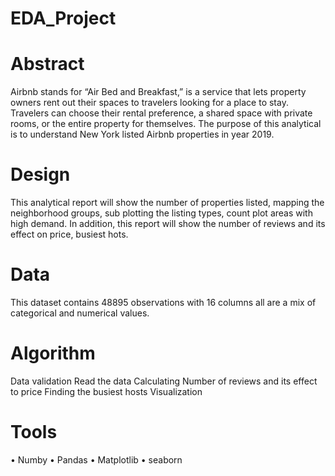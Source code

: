 # EDA_Project
# Abstract

Airbnb stands for “Air Bed and Breakfast,” is a service that lets property owners rent out their spaces to travelers looking for a place to stay. Travelers can choose their rental preference, a shared space with private rooms, or the entire property for themselves. The purpose of this analytical is to understand New York listed Airbnb properties in year 2019.

# Design

This analytical report will show the number of properties listed, mapping the neighborhood groups, sub plotting the listing types, count plot areas with high demand. In addition, this report will show the number of reviews and its effect on price, busiest hots.


# Data

This dataset contains 48895 observations with 16 columns all are a mix of categorical and numerical values.

# Algorithm

Data validation 
Read the data
Calculating Number of reviews and its effect to price
Finding the busiest hosts
Visualization 

# Tools

•	Numby 
•	Pandas
•	Matplotlib
•	seaborn


 
